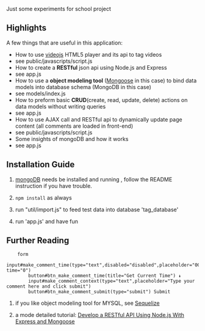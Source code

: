 Just some experiments for school project

## Highlights

A few things that are useful in this application:

* How to use [videojs](http://videojs.com/) HTML5 player and its api to tag videos
 * see public/javascripts/script.js 
* How to create a **RESTful** json api using Node.js and Express
 * see app.js
* How to use a **object modeling tool** ([Mongoose](http://mongoosejs.com/) in this case) to bind data models into database schema (MongoDB in this case)
 * see models/index.js
* How to preform basic **CRUD**(create, read, update, delete) actions on data models without writing queries 
 * see app.js
* How to use AJAX call and RESTful api to dynamically update page content (all comments are loaded in front-end)
 * see public/javascripts/script.js 
* Some insights of mongoDB and how it works
 * see app.js


## Installation Guide

1. [mongoDB](http://www.mongodb.org/downloads) needs be installed and running , follow the README instruction if you have trouble.

2. ```npm install``` as always

3. run "util/import.js" to feed test data into database 'tag_database'

4. run 'app.js' and have fun


## Further Reading

		form
			input#make_comment_time(type="text",disabled="disabled",placeholder="00:00",data-time="0")
			button#btn_make_comment_time(title="Get Current Time") ↡
			input#make_comment_context(type="text",placeholder="Type your comment here and click submit")
			button#btn_make_comment_submit(type="submit") Submit

1. if you like object modeling tool for MYSQL, see [Sequelize](http://www.sequelizejs.com/)

2. a mode detailed tutorial: [Develop a RESTful API Using Node.js With Express and Mongoose](http://pixelhandler.com/blog/2012/02/09/develop-a-restful-api-using-node-js-with-express-and-mongoose/)
